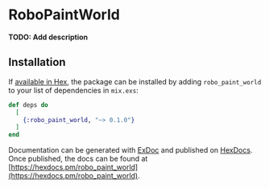 # RoboPaintWorld

**TODO: Add description**

## Installation

If [available in Hex](https://hex.pm/docs/publish), the package can be installed
by adding `robo_paint_world` to your list of dependencies in `mix.exs`:

```elixir
def deps do
  [
    {:robo_paint_world, "~> 0.1.0"}
  ]
end
```

Documentation can be generated with [ExDoc](https://github.com/elixir-lang/ex_doc)
and published on [HexDocs](https://hexdocs.pm). Once published, the docs can
be found at [https://hexdocs.pm/robo_paint_world](https://hexdocs.pm/robo_paint_world).

